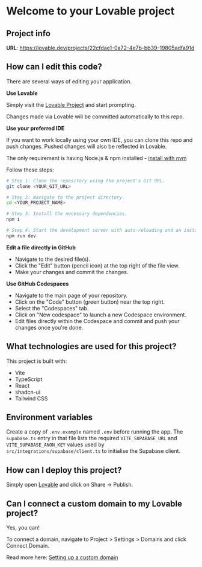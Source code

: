 # Welcome to your Lovable project

## Project info

**URL**: https://lovable.dev/projects/22cfdae1-0a72-4e7b-bb39-19805adfa91d

## How can I edit this code?

There are several ways of editing your application.

**Use Lovable**

Simply visit the [Lovable Project](https://lovable.dev/projects/22cfdae1-0a72-4e7b-bb39-19805adfa91d) and start prompting.

Changes made via Lovable will be committed automatically to this repo.

**Use your preferred IDE**

If you want to work locally using your own IDE, you can clone this repo and push changes. Pushed changes will also be reflected in Lovable.

The only requirement is having Node.js & npm installed - [install with nvm](https://github.com/nvm-sh/nvm#installing-and-updating)

Follow these steps:

```sh
# Step 1: Clone the repository using the project's Git URL.
git clone <YOUR_GIT_URL>

# Step 2: Navigate to the project directory.
cd <YOUR_PROJECT_NAME>

# Step 3: Install the necessary dependencies.
npm i

# Step 4: Start the development server with auto-reloading and an instant preview.
npm run dev
```

**Edit a file directly in GitHub**

- Navigate to the desired file(s).
- Click the "Edit" button (pencil icon) at the top right of the file view.
- Make your changes and commit the changes.

**Use GitHub Codespaces**

- Navigate to the main page of your repository.
- Click on the "Code" button (green button) near the top right.
- Select the "Codespaces" tab.
- Click on "New codespace" to launch a new Codespace environment.
- Edit files directly within the Codespace and commit and push your changes once you're done.

## What technologies are used for this project?

This project is built with:

- Vite
- TypeScript
- React
- shadcn-ui
- Tailwind CSS

## Environment variables

Create a copy of `.env.example` named `.env` before running the app. The `supabase.ts` entry in that file lists the required `VITE_SUPABASE_URL` and `VITE_SUPABASE_ANON_KEY` values used by `src/integrations/supabase/client.ts` to initialise the Supabase client.

## How can I deploy this project?

Simply open [Lovable](https://lovable.dev/projects/22cfdae1-0a72-4e7b-bb39-19805adfa91d) and click on Share -> Publish.

## Can I connect a custom domain to my Lovable project?

Yes, you can!

To connect a domain, navigate to Project > Settings > Domains and click Connect Domain.

Read more here: [Setting up a custom domain](https://docs.lovable.dev/tips-tricks/custom-domain#step-by-step-guide)
